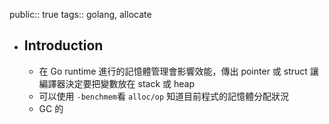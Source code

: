 public:: true
tags:: golang, allocate

- ## Introduction
	- 在 Go runtime 進行的記憶體管理會影響效能，傳出 pointer 或 struct 讓編譯器決定要把變數放在 stack 或 heap
	- 可以使用 `-benchmem`看 `alloc/op` 知道目前程式的記憶體分配狀況
	- GC 的